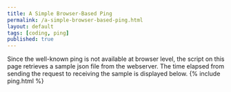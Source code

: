 ```yaml
---
title: A Simple Browser-Based Ping
permalink: /a-simple-browser-based-ping.html
layout: default
tags: [coding, ping]
published: true
---
```

Since the well-known ping is not available at browser level, the script on this page retrieves a sample json file from the webserver. The time elapsed from sending the request to receiving the sample is displayed below.
{% include ping.html %}
